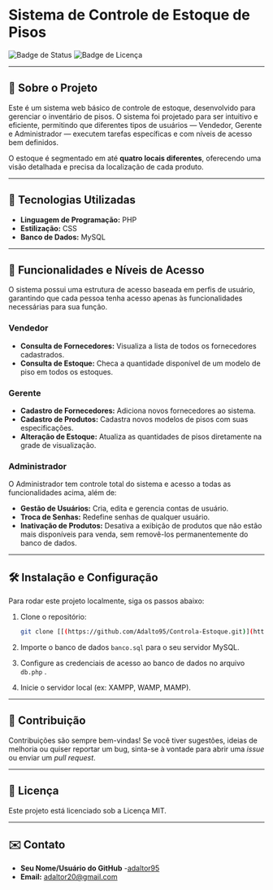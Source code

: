 # Sistema de Controle de Estoque de Pisos

![Badge de Status](https://img.shields.io/badge/status-em%20desenvolvimento-yellow)
![Badge de Licença](https://img.shields.io/badge/license-MIT-blue)

---

## 📄 Sobre o Projeto

Este é um sistema web básico de controle de estoque, desenvolvido para gerenciar o inventário de pisos. O sistema foi projetado para ser intuitivo e eficiente, permitindo que diferentes tipos de usuários — Vendedor, Gerente e Administrador — executem tarefas específicas e com níveis de acesso bem definidos.

O estoque é segmentado em até **quatro locais diferentes**, oferecendo uma visão detalhada e precisa da localização de cada produto.

---

## 🚀 Tecnologias Utilizadas

* **Linguagem de Programação:** PHP
* **Estilização:** CSS
* **Banco de Dados:** MySQL

---

## 🔑 Funcionalidades e Níveis de Acesso

O sistema possui uma estrutura de acesso baseada em perfis de usuário, garantindo que cada pessoa tenha acesso apenas às funcionalidades necessárias para sua função.

### Vendedor
* **Consulta de Fornecedores:** Visualiza a lista de todos os fornecedores cadastrados.
* **Consulta de Estoque:** Checa a quantidade disponível de um modelo de piso em todos os estoques.

### Gerente
* **Cadastro de Fornecedores:** Adiciona novos fornecedores ao sistema.
* **Cadastro de Produtos:** Cadastra novos modelos de pisos com suas especificações.
* **Alteração de Estoque:** Atualiza as quantidades de pisos diretamente na grade de visualização.

### Administrador
O Administrador tem controle total do sistema e acesso a todas as funcionalidades acima, além de:
* **Gestão de Usuários:** Cria, edita e gerencia contas de usuário.
* **Troca de Senhas:** Redefine senhas de qualquer usuário.
* **Inativação de Produtos:** Desativa a exibição de produtos que não estão mais disponíveis para venda, sem removê-los permanentemente do banco de dados.

---

## 🛠️ Instalação e Configuração

Para rodar este projeto localmente, siga os passos abaixo:

1.  Clone o repositório:
    ```bash
    git clone [[(https://github.com/Adalto95/Controla-Estoque.git)](https://github.com/Adalto95/Controla-Estoque.git)]
    ```

2.  Importe o banco de dados `banco.sql` para o seu servidor MySQL.

3.  Configure as credenciais de acesso ao banco de dados no arquivo `db.php` .

4.  Inicie o servidor local (ex: XAMPP, WAMP, MAMP).

---

## 🤝 Contribuição

Contribuições são sempre bem-vindas! Se você tiver sugestões, ideias de melhoria ou quiser reportar um bug, sinta-se à vontade para abrir uma *issue* ou enviar um *pull request*.

---

## 📝 Licença

Este projeto está licenciado sob a Licença MIT.

---

## ✉️ Contato

* **Seu Nome/Usuário do GitHub** -[adaltor95](http://github.com/adalto95/)
* **Email:** adaltor20@gmail.com
